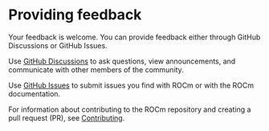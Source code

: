 <head>
  <meta charset="UTF-8">
  <meta name="description" content="Providing feedback for ROCm documentation">
  <meta name="keywords" content="documentation, pull request, GitHub, AMD, ROCm">
</head>

# Providing feedback

Your feedback is welcome. You can provide feedback either through GitHub Discussions or GitHub Issues.

Use [GitHub Discussions](https://github.com/ROCm/ROCm/discussions) to ask questions, view announcements, and communicate with other members of the community.

Use [GitHub Issues](https://github.com/ROCm/ROCm/issues) to submit issues you find with ROCm or with the ROCm documentation.

For information about contributing to the ROCm repository and creating a pull request (PR), see [Contributing](./contributing.md).
